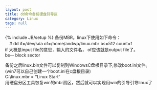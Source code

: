 ```yaml
---
layout: post
title: dd命令备份硬盘引导区
category: Linux
tags: null
---
```

{% include JB/setup %}
备份MBR，linux下使用如下命令：  
     　# dd if=/dev/sda of=/home/andwp/linux.mbr bs=512 count=1   
if 大概是input file的意思，输入的文件名， of应该就是output file了。  
bs-- block sector  
  
备份之后linux.bin文件可以复制到WindowsC盘根目录下,修改boot.ini文件。(win7可以自己创建一个boot.ini在c盘根目录)  
     C:\linux.mbr = “Linux Start“   
用硬盘分区工具恢复win的mbr扇区，然后就可以实现用win的引导引导linux了